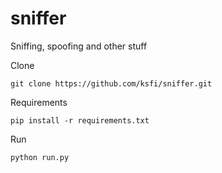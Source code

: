 # sniffer

Sniffing, spoofing and other stuff




Clone
```
git clone https://github.com/ksfi/sniffer.git
```

Requirements
```
pip install -r requirements.txt
```

Run
```
python run.py
```
